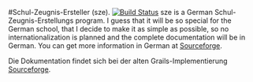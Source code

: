 #Schul-Zeugnis-Ersteller (sze). [![Build Status](https://travis-ci.org/opensource21/sze.png?branch=master)](https://travis-ci.org/opensource21/sze)
sze is a German Schul-Zeugnis-Erstellungs program.
I guess that it will be so special for the German school, that I decide to
make it as simple as possible, so no internationalization is planned and
the complete documentation will be in German.
You can get more information in German at [Sourceforge](http://sze.sf.net).

Die Dokumentation findet sich bei der alten Grails-Implementierung [Sourceforge](http://sze.sf.net).
